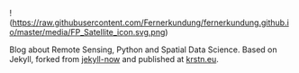 !(https://raw.githubusercontent.com/Fernerkundung/fernerkundung.github.io/master/media/FP_Satellite_icon.svg.png)

Blog about Remote Sensing, Python and Spatial Data Science. Based on Jekyll, forked from [jekyll-now](https://github.com/barryclark/jekyll-now) and published at [krstn.eu](http://krstn.eu).
